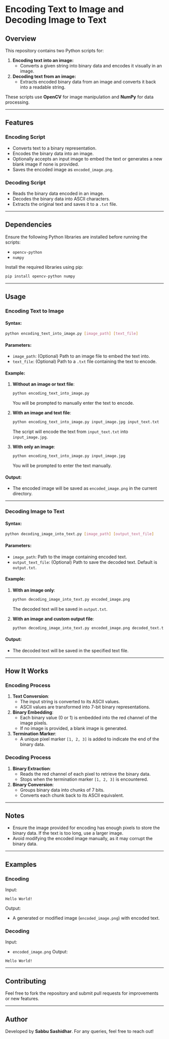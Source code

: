 # Encoding Text to Image and Decoding Image to Text

## Overview
This repository contains two Python scripts for:

1. **Encoding text into an image:**
   - Converts a given string into binary data and encodes it visually in an image.
2. **Decoding text from an image:**
   - Extracts encoded binary data from an image and converts it back into a readable string.

These scripts use **OpenCV** for image manipulation and **NumPy** for data processing.

---

## Features
### Encoding Script
- Converts text to a binary representation.
- Encodes the binary data into an image.
- Optionally accepts an input image to embed the text or generates a new blank image if none is provided.
- Saves the encoded image as `encoded_image.png`.

### Decoding Script
- Reads the binary data encoded in an image.
- Decodes the binary data into ASCII characters.
- Extracts the original text and saves it to a `.txt` file.

---

## Dependencies
Ensure the following Python libraries are installed before running the scripts:
- `opencv-python`
- `numpy`

Install the required libraries using pip:
```bash
pip install opencv-python numpy
```

---

## Usage

### Encoding Text to Image
#### Syntax:
```bash
python encoding_text_into_image.py [image_path] [text_file]
```
#### Parameters:
- `image_path`: (Optional) Path to an image file to embed the text into.
- `text_file`: (Optional) Path to a `.txt` file containing the text to encode.

#### Example:
1. **Without an image or text file**:
   ```bash
   python encoding_text_into_image.py
   ```
   You will be prompted to manually enter the text to encode.

2. **With an image and text file**:
   ```bash
   python encoding_text_into_image.py input_image.jpg input_text.txt
   ```
   The script will encode the text from `input_text.txt` into `input_image.jpg`.

3. **With only an image**:
   ```bash
   python encoding_text_into_image.py input_image.jpg
   ```
   You will be prompted to enter the text manually.

#### Output:
- The encoded image will be saved as `encoded_image.png` in the current directory.

---

### Decoding Image to Text
#### Syntax:
```bash
python decoding_image_into_text.py [image_path] [output_text_file]
```
#### Parameters:
- `image_path`: Path to the image containing encoded text.
- `output_text_file`: (Optional) Path to save the decoded text. Default is `output.txt`.

#### Example:
1. **With an image only**:
   ```bash
   python decoding_image_into_text.py encoded_image.png
   ```
   The decoded text will be saved in `output.txt`.

2. **With an image and custom output file**:
   ```bash
   python decoding_image_into_text.py encoded_image.png decoded_text.txt
   ```

#### Output:
- The decoded text will be saved in the specified text file.

---

## How It Works

### Encoding Process
1. **Text Conversion**:
   - The input string is converted to its ASCII values.
   - ASCII values are transformed into 7-bit binary representations.
2. **Binary Embedding**:
   - Each binary value (0 or 1) is embedded into the red channel of the image pixels.
   - If no image is provided, a blank image is generated.
3. **Termination Marker**:
   - A unique pixel marker `[1, 2, 3]` is added to indicate the end of the binary data.

### Decoding Process
1. **Binary Extraction**:
   - Reads the red channel of each pixel to retrieve the binary data.
   - Stops when the termination marker `[1, 2, 3]` is encountered.
2. **Binary Conversion**:
   - Groups binary data into chunks of 7 bits.
   - Converts each chunk back to its ASCII equivalent.

---

## Notes
- Ensure the image provided for encoding has enough pixels to store the binary data. If the text is too long, use a larger image.
- Avoid modifying the encoded image manually, as it may corrupt the binary data.

---

## Examples
### Encoding
Input:
```
Hello World!
```
Output:
- A generated or modified image (`encoded_image.png`) with encoded text.

### Decoding
Input:
- `encoded_image.png`
Output:
```
Hello World!
```

---

## Contributing
Feel free to fork the repository and submit pull requests for improvements or new features.

---

## Author
Developed by **Sabbu Sashidhar**. For any queries, feel free to reach out!
